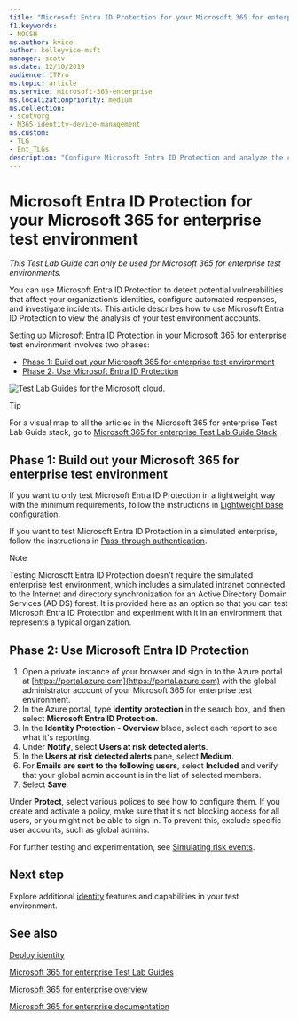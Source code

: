 ```yaml
---
title: "Microsoft Entra ID Protection for your Microsoft 365 for enterprise test environment"
f1.keywords:
- NOCSH
ms.author: kvice
author: kelleyvice-msft
manager: scotv
ms.date: 12/10/2019
audience: ITPro
ms.topic: article
ms.service: microsoft-365-enterprise
ms.localizationpriority: medium
ms.collection: 
- scotvorg
- M365-identity-device-management
ms.custom: 
- TLG
- Ent_TLGs
description: "Configure Microsoft Entra ID Protection and analyze the current accounts in your Microsoft 365 for enterprise test environment."
---
```


# Microsoft Entra ID Protection for your Microsoft 365 for enterprise test environment

*This Test Lab Guide can only be used for Microsoft 365 for enterprise test environments.*

You can use Microsoft Entra ID Protection to detect potential vulnerabilities that affect your organization’s identities, configure automated responses, and investigate incidents. This article describes how to use Microsoft Entra ID Protection to view the analysis of your test environment accounts.

Setting up Microsoft Entra ID Protection in your Microsoft 365 for enterprise test environment involves two phases:

- [Phase 1: Build out your Microsoft 365 for enterprise test environment](#phase-1-build-out-your-microsoft-365-for-enterprise-test-environment)
- [Phase 2: Use Microsoft Entra ID Protection](#phase-2-use-azure-ad-identity-protection)

![Test Lab Guides for the Microsoft cloud.](../media/m365-enterprise-test-lab-guides/cloud-tlg-icon.png) 
    
> [!TIP]
> For a visual map to all the articles in the Microsoft 365 for enterprise Test Lab Guide stack, go to [Microsoft 365 for enterprise Test Lab Guide Stack](https://download.microsoft.com/download/5/e/4/5e43a139-09c5-4700-b846-e468444bc557/Microsoft365EnterpriseTLGStack.pdf).
  
## Phase 1: Build out your Microsoft 365 for enterprise test environment

If you want to only test Microsoft Entra ID Protection in a lightweight way with the minimum requirements, follow the instructions in [Lightweight base configuration](lightweight-base-configuration-microsoft-365-enterprise.md).
  
If you want to test Microsoft Entra ID Protection in a simulated enterprise, follow the instructions in [Pass-through authentication](pass-through-auth-m365-ent-test-environment.md).
  
> [!NOTE]
> Testing Microsoft Entra ID Protection doesn't require the simulated enterprise test environment, which includes a simulated intranet connected to the Internet and directory synchronization for an Active Directory Domain Services (AD DS) forest. It is provided here as an option so that you can test Microsoft Entra ID Protection and experiment with it in an environment that represents a typical organization.
  
<a name='phase-2-use-azure-ad-identity-protection'></a>

## Phase 2: Use Microsoft Entra ID Protection

1. Open a private instance of your browser and sign in to the Azure portal at [https://portal.azure.com](https://portal.azure.com) with the global administrator account of your Microsoft 365 for enterprise test environment.
2. In the Azure portal, type **identity protection** in the search box, and then select **Microsoft Entra ID Protection**.
3. In the **Identity Protection - Overview** blade, select each report to see what it's reporting.
4. Under **Notify**, select **Users at risk detected alerts**.
5. In the **Users at risk detected alerts** pane, select **Medium**.
6. For **Emails are sent to the following users**, select **Included** and verify that your global admin account is in the list of selected members.
7. Select **Save**.

Under **Protect**, select various polices to see how to configure them. If you create and activate a policy, make sure that it's not blocking access for all users, or you might not be able to sign in. To prevent this, exclude specific user accounts, such as global admins.

For further testing and experimentation, see [Simulating risk events](/azure/active-directory/active-directory-identityprotection-playbook).

## Next step

Explore additional [identity](m365-enterprise-test-lab-guides.md#identity) features and capabilities in your test environment.

## See also

[Deploy identity](deploy-identity-solution-overview.md)

[Microsoft 365 for enterprise Test Lab Guides](m365-enterprise-test-lab-guides.md)

[Microsoft 365 for enterprise overview](microsoft-365-overview.md)

[Microsoft 365 for enterprise documentation](/microsoft-365-enterprise/)
